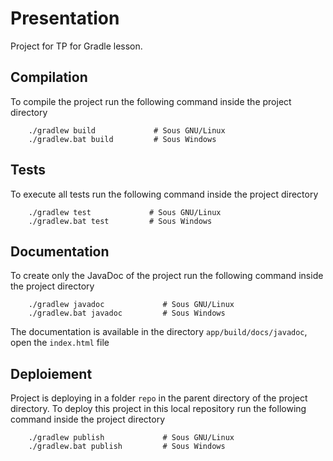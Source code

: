 # Presentation
Project for TP for Gradle lesson.

## Compilation

To compile the project run the following command inside the project directory
```shell script
    ./gradlew build             # Sous GNU/Linux
    ./gradlew.bat build         # Sous Windows
```

## Tests

To execute all tests run the following command inside the project directory
```shell script
    ./gradlew test             # Sous GNU/Linux
    ./gradlew.bat test         # Sous Windows
```

## Documentation

To create only the JavaDoc of the project run the following command inside the project directory
```shell script
    ./gradlew javadoc             # Sous GNU/Linux
    ./gradlew.bat javadoc         # Sous Windows
```
The documentation is available in the directory `app/build/docs/javadoc`, open the `index.html` file

## Deploiement

Project is deploying in a folder `repo` in the parent directory of the project directory.
To deploy this project in this local repository run the following command inside the project directory
```shell script
    ./gradlew publish             # Sous GNU/Linux
    ./gradlew.bat publish         # Sous Windows
```